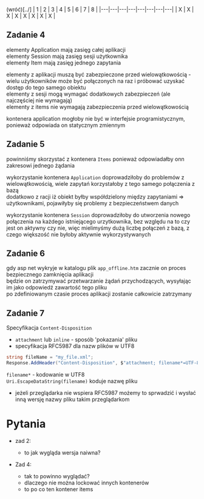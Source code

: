 (wróć)[../]
| 1 | 2 | 3 | 4 | 5 | 6 | 7 | 8 |
|---|---|---|---|---|---|---|---|
| X | X | X | X | X | X | X | X |


## Zadanie 4
elementy Application mają zasięg całej aplikacji   
elementy Session mają zasięg sesji użytkownika  
elementy Item mają zasięg jednego zapytania  

elementy z aplikacji muszą być zabezpieczone przed wielowątkowością - wielu użytkowników może być połączonych na raz i próbować uzyskać dostęp do tego samego obiektu  
elementy z sesji mogą wymagać dodatkowych zabezpieczeń (ale najczęściej nie wymagają)  
elementy z items nie wymagają zabezpieczenia przed wielowątkowością

kontenera application mogłoby nie być w interfejsie programistycznym, ponieważ odpowiada on statycznym zmiennym

## Zadanie 5
powinniśmy skorzystać z kontenera `Items` ponieważ odpowiadałby onn zakresowi jednego żądania  

wykorzystanie kontenera `Application`  doprowadziłoby do problemów z wielowątkowością, wiele zapytań korzystałoby z tego samego połączenia z bazą  
dodatkowo z racji iż obiekt byłby współdzielony między zapytaniami => użytkownikami, pojawiłyby się problemy z bezpieczeństwem danych  

wykorzystanie kontenera `Session` doprowadziłoby do utworzenia nowego połączenia na każdego istniejącego urzytkownika, bez względu na to czy jest on aktywny czy nie, więc mielimyśmy dużą liczbę połączeń z bazą, z czego większość nie byłoby aktywnie wykorzystywanych

## Zadanie 6
gdy asp net wykryje w katalogu plik `app_offline.htm` zacznie on proces bezpiecznego zamknięcia aplikacji  
będzie on zatrzymywać przetwarzanie żądań przychodzących, wysyłając im jako odpowiedź zawartość tego pliku  
po zdefiniowanym czasie proces aplikacji zostanie całkowicie zatrzymany

## Zadanie 7
Specyfikacja `Content-Disposition`

* `attachment` lub `inline` - sposób 'pokazania' pliku
* specyfikacja RFC5987 dla nazw plików w UTF8  
```cs
string fileName = "my_file.xml";
Response.AddHeader("Content-Disposition", $"attachment; filename*=UTF-8''{Uri.EscapeDataString(fileName)}");
```
`filename*` - kodowanie w UTF8  
`Uri.EscapeDataString(filename)` koduje nazwę pliku

* jeżeli przeglądarka nie wspiera RFC5987 możemy to sprwadzić i wysłać inną wersję nazwy pliku takim przeglądarkom



# Pytania
* zad 2:
	* to jak wygląda wersja naiwna?

* Zad 4:
	* tak to powinno wyglądać?
	* dlaczego nie można lockować innych kontenerów
	* to po co ten kontener items